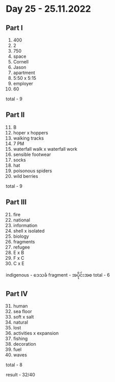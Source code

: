 # Day 25 - 25.11.2022

## Part I

1. 400
2. 2
3. 750
4. space
5. Cornell
6. Jason
7. apartment
8. 5:50 x 5:15
9. employer
10. 60

total - 9

## Part II

11. B
12. hoper x hoppers
13. walking tracks
14. 7 PM
15. waterfall walk x waterfall work
16. sensible footwear
17. socks
18. hat
19. poisonous spiders
20. wild berries

total - 9

## Part III

21. fire
22. national
23. information
24. shell x isolated
25. biology
26. fragments
27. refugee
28. E x B
29. F x C
30. C x E

indigenous - ဒေသခံ
fragment - အပိုင်းအစ
total - 6

## Part IV

31. human
32. sea floor 
33. soft x salt
34. natural
35. lost
36. activities x expansion
37. fishing
38. decoration
39. fuel
40. waves

total - 8

result - 32/40